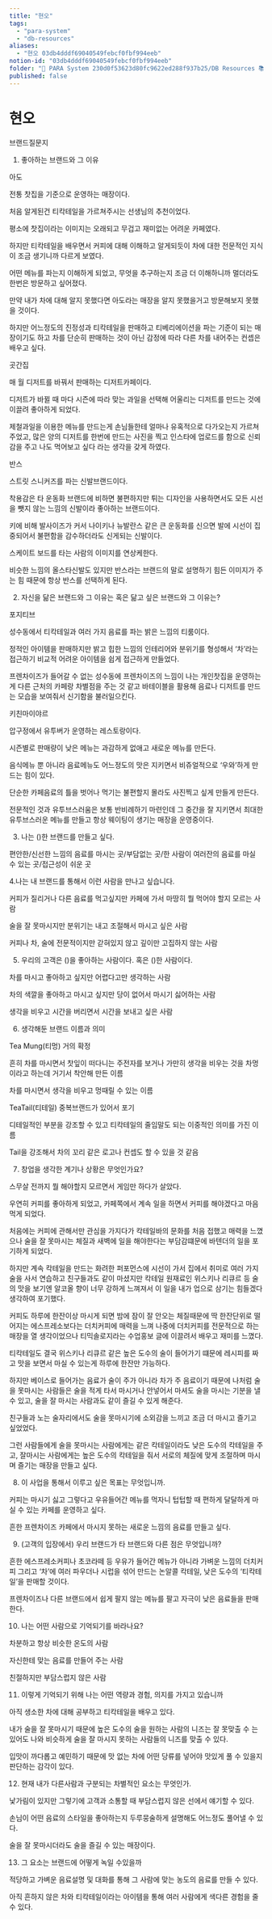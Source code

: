 ```yaml
---
title: "현오"
tags:
  - "para-system"
  - "db-resources"
aliases:
  - "현오 03db4dddf69040549febcf0fbf994eeb"
notion-id: "03db4dddf69040549febcf0fbf994eeb"
folder: "🚀 PARA System 230d0f53623d80fc9622ed288f937b25/DB Resources 📚 230d0f53623d81c88513e5dd43d84c47/음워크숍 538c54d853e2488e83fd3053d148677c/브랜드 질문지 77d9dc05e7274298a5ec2b4fc5b4cc6f"
published: false
---
```


# 현오

브랜드질문지

1. 좋아하는 브랜드와 그 이유

아도

전통 찻집을 기준으로 운영하는 매장이다.

처음 알게된건 티칵테일을 가르쳐주시는 선생님의 추천이었다.

평소에 찻집이라는 이미지는 오래되고 무겁고 재미없는 어려운 카페였다.

하지만 티칵테일을 배우면서 커피에 대해 이해하고 알게되듯이 차에 대한 전문적인 지식이 조금 생기니까 다르게 보였다.

어떤 메뉴를 파는지 이해하게 되었고, 무엇을 추구하는지 조금 더 이해하니까 멀더라도 한번은 방문하고 싶어졌다.

만약 내가 차에 대해 알지 못했다면 아도라는 매장을 알지 못했을거고 방문해보지 못했을 것이다.

하지만 어느정도의 진정성과 티칵테일을 판매하고 티베리에이션을 파는 기준이 되는 매장이기도 하고 차를 단순히 판매하는 것이 아닌 감정에 따라 다른 차를 내어주는 컨셉은 배우고 싶다.

곳간집

매 월 디저트를 바꿔서 판매하는 디저트카페이다.

디저트가 바뀔 때 마다 시즌에 따라 맞는 과일을 선택해 어울리는 디저트를 만드는 것에 이끌려 좋아하게 되었다.

제철과일을 이용한 메뉴를 만드는게 손님들한테 얼마나 유혹적으로 다가오는지 가르쳐 주었고, 많은 양의 디저트를 한번에 만드는 사진을 찍고 인스타에 업로드를 함으로 신뢰감을 주고 나도 먹어보고 싶다 라는 생각을 갖게 하였다.

반스

스트릿 스니커즈를 파는 신발브랜드이다.

착용감은 타 운동화 브랜드에 비하면 불편하지만 튀는 디자인을 사용하면서도 모든 시선을 뺏지 않는 느낌의 신발이라 좋아하는 브랜드이다.

키에 비해 발사이즈가 커서 나이키나 뉴발란스 같은 큰 운동화를 신으면 발에 시선이 집중되어서 불편함을 감수하더라도 신게되는 신발이다.

스케이트 보드를 타는 사람의 이미지를 연상케한다.

비슷한 느낌의 올스타신발도 있지만 반스라는 브랜드의 말로 설명하기 힘든 이미지가 주는 힘 때문에 항상 반스를 선택하게 된다.

2. 자신을 닮은 브랜드와 그 이유는 혹은 닮고 싶은 브랜드와 그 이유는?

포지티브

성수동에서 티칵테일과 여러 가지 음료를 파는 밝은 느낌의 티룸이다.

정적인 아이템을 판매하지만 밝고 힙한 느낌의 인테리어와 분위기를 형성해서 ‘차’라는 접근하기 비교적 어려운 아이템을 쉽게 접근하게 만들었다.

프렌차이즈가 들어갈 수 없는 성수동에 프렌차이즈의 느낌이 나는 개인찻집을 운영하는게 다른 근처의 카페랑 차별점을 주는 것 같고 바테이블을 활용해 음료나 디저트를 만드는 모습을 보여줘서 신기함을 불러일으킨다.

키친마이야르

압구정에서 유투버가 운영하는 레스토랑이다.

시즌별로 판매량이 낮은 메뉴는 과감하게 없애고 새로운 메뉴를 만든다.

음식메뉴 뿐 아니라 음료메뉴도 어느정도의 맛은 지키면서 비쥬얼적으로 ‘우와’하게 만드는 힘이 있다.

단순한 카페음료의 틀을 벗어나 먹기는 불편할지 몰라도 사진찍고 싶게 만들게 만든다.

전문적인 것과 유투브스러움은 보통 반비례하기 마련인데 그 중간을 잘 지키면서 최대한 유투브스러운 메뉴를 만들고 항상 웨이팅이 생기는 매장을 운영중이다.

3. 나는 ()한 브랜드를 만들고 싶다.

편안한/신선한 느낌의 음료를 마시는 곳/부담없는 곳/한 사람이 여러잔의 음료를 마실 수 있는 곳/접근성이 쉬운 곳

4.나는 내 브랜드를 통해서 이런 사람을 만나고 싶습니다.

커피가 질리거나 다른 음료를 먹고싶지만 카페에 가서 마땅히 뭘 먹어야 할지 모르는 사람

술을 잘 못마시지만 분위기는 내고 조절해서 마시고 싶은 사람

커피나 차, 술에 전문적이지만 갇혀있지 않고 깊이만 고집하지 않는 사람

5. 우리의 고객은 ()을 좋아하는 사람이다. 혹은 ()한 사람이다.

차를 마시고 좋아하고 싶지만 어렵다고만 생각하는 사람

차의 색깔을 좋아하고 마시고 싶지만 당이 없어서 마시기 싫어하는 사람

생각을 비우고 시간을 버리면서 시간을 보내고 싶은 사람

6. 생각해둔 브랜드 이름과 의미

Tea Mung(티멍) 거의 확정

흔히 차를 마시면서 찻잎이 떠다니는 주전자를 보거나 가만히 생각을 비우는 것을 차멍 이라고 하는데 거기서 착안해 만든 이름

차를 마시면서 생각을 비우고 멍때릴 수 있는 이름

TeaTail(티테일) 중복브랜드가 있어서 포기

디테일적인 부분을 강조할 수 있고 티칵테일의 줄임말도 되는 이중적인 의미를 가진 이름

Tail을 강조해서 차의 꼬리 같은 로고나 컨셉도 할 수 있을 것 같음

7. 창업을 생각한 계기나 상황은 무엇인가요?

스무살 전까지 뭘 해야할지 모르면서 게임만 하다가 살았다.

우연히 커피를 좋아하게 되었고, 카페쪽에서 계속 일을 하면서 커피를 해야겠다고 마음먹게 되었다.

처음에는 커피에 관해서만 관심을 가지다가 칵테일바의 문화를 처음 접했고 매력을 느꼈으나 술을 잘 못마시는 체질과 새벽에 일을 해야한다는 부담감떄문에 바텐더의 일을 포기하게 되었다.

하지만 계속 칵테일을 만드는 화려한 퍼포먼스에 시선이 가서 집에서 취미로 여러 가지 술을 사서 연습하고 친구들과도 같이 마셨지만 칵테일 원재료인 위스키나 리큐르 등 술의 맛을 보기엔 알코올 향이 너무 강하게 느껴져서 이 일을 내가 업으로 삼기는 힘들겠다 생각하여 포기했다.

커피도 하루에 한잔이상 마시게 되면 밤에 잠이 잘 안오는 체질때문에 딱 한잔단위로 떨어지는 에스프레소보다는 더치커피에 매력을 느껴 나중에 더치커피를 전문적으로 하는 매장을 열 생각이었으나 티믹솔로지라는 수업홍보 글에 이끌려서 배우고 재미를 느꼈다.

티칵테일도 결국 위스키나 리큐르 같은 높은 도수의 술이 들어가기 떄문에 레시피를 짜고 맛을 보면서 마실 수 있는게 하루에 한잔만 가능하다.

하지만 베이스로 들어가는 음료가 술이 주가 아니라 차가 주 음료이기 때문에 나처럼 술을 못마시는 사람들은 술을 적게 타서 마시거나 안넣어서 마셔도 술을 마시는 기분을 낼 수 있고, 술을 잘 마시는 사람과도 같이 즐길 수 있게 해준다.

친구들과 노는 술자리에서도 술을 못마시기에 소외감을 느끼고 조금 더 마시고 즐기고 싶었었다.

그런 사람들에게 술을 못마시는 사람에게는 같은 칵테일이라도 낮은 도수의 칵테일을 주고, 잘마시는 사람에게는 높은 도수의 칵테일을 줘서 서로의 체질에 맞게 조절하며 마시며 즐기는 매장을 만들고 싶다.

8. 이 사업을 통해서 이루고 싶은 목표는 무엇입니까.

커피는 마시기 싫고 그렇다고 우유들어간 메뉴를 먹자니 텁텁할 때 편하게 달달하게 마실 수 있는 카페를 운영하고 싶다.

흔한 프렌차이즈 카페에서 마시지 못하는 새로운 느낌의 음료를 만들고 싶다.

9. (고객의 입장에서) 우리 브랜드가 타 브랜드와 다른 점은 무엇입니까?

흔한 에스프레소커피나 초코라떼 등 우유가 들어간 메뉴가 아니라 가벼운 느낌의 더치커피 그리고 ‘차’에 여러 파우더나 시럽을 섞어 만드는 논알콜 칵테일, 낮은 도수의 ‘티칵테일’을 판매할 것이다.

프렌차이즈나 다른 브랜드에서 쉽게 팔지 않는 메뉴를 팔고 자극이 낮은 음료들을 판매한다.

10. 나는 어떤 사람으로 기억되기를 바라나요?

차분하고 항상 비슷한 온도의 사람

자신한테 맞는 음료를 만들어 주는 사람

친절하지만 부담스럽지 않은 사람

11. 이렇게 기억되기 위해 나는 어떤 역량과 경험, 의지를 가지고 있습니까

아직 생소한 차에 대해 공부하고 티칵테일을 배우고 있다.

내가 술을 잘 못마시기 때문에 높은 도수의 술을 원하는 사람의 니즈는 잘 못맞출 수 는 있어도 나와 비슷하게 술을 잘 마시지 못하는 사람들의 니즈를 맞출 수 있다.

입맛이 까다롭고 예민하기 때문에 맛 없는 차에 어떤 당류를 넣어야 맛있게 풀 수 있을지 판단하는 감각이 있다.

12. 현재 내가 다른사람과 구분되는 차별적인 요소는 무엇인가.

낯가림이 있지만 그렇기에 고객과 소통할 때 부담스럽지 않은 선에서 얘기할 수 있다.

손님이 어떤 음료의 스타일을 좋아하는지 두루뭉술하게 설명해도 어느정도 풀어낼 수 있다.

술을 잘 못마시더라도 술을 즐길 수 있는 매장이다.

13. 그 요소는 브랜드에 어떻게 녹일 수있을까

적당하고 가벼운 음료설명 및 대화를 통해 그 사람에 맞는 농도의 음료를 만들 수 있다.

아직 흔하지 않은 차와 티칵테일이라는 아이템을 통해 여러 사람에게 색다른 경험을 줄 수 있다.
